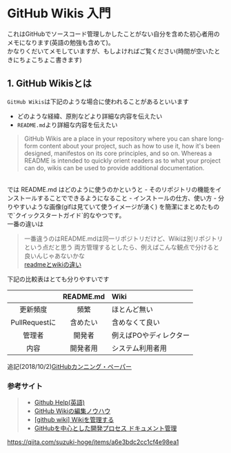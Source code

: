 # GitHub Wikis 入門
これはGitHubでソースコード管理しかしたことがない自分を含めた初心者用のメモになります(英語の勉強も含めて)。  
かなりくだいてメモしていますが、もしよければご覧ください(時間が空いたときにちょこちょこ書きます)

## 1. GitHub Wikisとは
`GitHub Wikis`は下記のような場合に使われることがあるといいます
- どのような経緯、原則などより詳細な内容を伝えたい
- `README.md`より詳細な内容を伝えたい  
> GitHub Wikis are a place in your repository where you can share long-form content about your project, such as how to use it, how it's been designed, manifestos on its core principles, and so on. Whereas a README is intended to quickly orient readers as to what your project can do, wikis can be used to provide additional documentation.
<br>
では README.md はどのように使うのかというと  
- そのリポジトリの機能をインストールすることでできるようになること
- インストールの仕方、使い方  
- 分りやすいような画像(gifは見ていて使うイメージが湧く)  
を簡潔にまとめたもので`クイックスタートガイド`的なやつです。
<br>
一番の違いは

>一番違うのはREADME.mdは同一リポジトリだけど、Wikiは別リポジトリという点だと思う
両方管理するとしたら、例えばこんな観点で分けると良いんじゃあないかな  
[readmeとwikiの違い](https://qiita.com/suzuki-hoge/items/1d6022cca177e2d96bb5#readme%E3%81%A8wiki%E3%81%AE%E9%81%95%E3%81%84)  

下記の比較表はとても分りやすいです  

|  | README.md | Wiki |
|:-----------:|:------------:|:------------|
| 更新頻度 | 頻繁 | ほとんど無い |
| PullRequestに | 含めたい | 含めなくて良い |
| 管理者 | 開発者 | 例えばPOやディレクター |
| 内容 | 開発者用 | システム利用者用 |




追記(2018/10/2)[GitHubカンニング・ペーパー](https://github.com/tiimgreen/github-cheat-sheet/blob/master/README.ja.md#github)



### 参考サイト
>- [Github Help(英語)](https://help.github.com/categories/wiki/)
>- [GitHub Wikiの編集ノウハウ](https://github.com/doc-wiki-jp/wiki/wiki/GitHub-Wiki%E3%81%AE%E7%B7%A8%E9%9B%86%E3%83%8E%E3%82%A6%E3%83%8F%E3%82%A6)
>- [[github wiki] Wikiを管理する](https://qiita.com/suzuki-hoge/items/1d6022cca177e2d96bb5#github-wiki-wiki%E3%82%92%E7%AE%A1%E7%90%86%E3%81%99%E3%82%8B)
>- [GitHubを中心とした開発プロセス ドキュメント管理](https://qiita.com/suzuki-hoge/items/1d6022cca177e2d96bb5#github-wiki-wiki%E3%82%92%E7%AE%A1%E7%90%86%E3%81%99%E3%82%8B)

https://qiita.com/suzuki-hoge/items/a6e3bdc2cc1cf4e98ea1